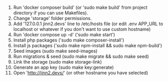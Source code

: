 1. Run 'docker composer build' (or 'sudo make build' from project directory if you can use Makefiles).
2. Change 'storage' folder permissions.
3. Add '127.0.0.1	jinn2.devs' line to /etc/hosts file (or edit .env APP_URL to localhost or whatever if you don't want to use custom hostname)
4. Run 'docker compose up -d' ('sudo make start')
5. Install php packages ('sudo make composer-install')
6. Install js packages ('sudo make npm-install && sudo make npm-build')
7. Seed images (sudo make seed-images)
8. Run migrations & seed (sudo make migrate && sudo make seed)
9. Link the storage (sudo make storage-link)
10. Generate an app key (sudo make key:generate)
11. Open 'http://jinn2.devs/' (or other hostname you have selected)
